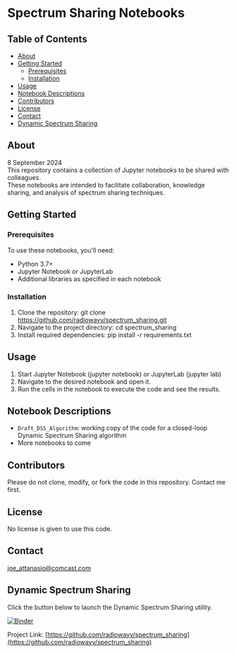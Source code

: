 # Spectrum Sharing Notebooks

## Table of Contents
- [About](#about)
- [Getting Started](#getting-started)
  - [Prerequisites](#prerequisites)
  - [Installation](#installation)
- [Usage](#usage)
- [Notebook Descriptions](#notebook-descriptions)
- [Contributors](#contributors)
- [License](#license)
- [Contact](#contact)
- [Dynamic Spectrum Sharing](#dynamic-spectrum-sharing)

## About
8 September 2024<br>
This repository contains a collection of Jupyter notebooks to be shared with colleagues.<br>
These notebooks are intended to facilitate collaboration, knowledge sharing, and analysis of spectrum sharing techniques.

## Getting Started

### Prerequisites
To use these notebooks, you'll need:
- Python 3.7+
- Jupyter Notebook or JupyterLab
- Additional libraries as specified in each notebook

### Installation
1. Clone the repository: git clone https://github.com/radiowayv/spectrum_sharing.git
2. Navigate to the project directory:  cd spectrum_sharing
3. Install required dependencies:  pip install -r requirements.txt

## Usage
1. Start Jupyter Notebook (jupyter notebook) or JupyterLab (jupyter lab)
2. Navigate to the desired notebook and open it.
3. Run the cells in the notebook to execute the code and see the results.

## Notebook Descriptions
- `Draft_DSS_Algorithm`: working copy of the code for a closed-loop Dynamic Spectrum Sharing algorithm
- More notebooks to come

## Contributors
Please do not clone, modify, or fork the code in this repository.  Contact me first.

## License
No license is given to use this code. 
 
## Contact
joe_attanasio@comcast.com

## Dynamic Spectrum Sharing 
Click the button below to launch the Dynamic Spectrum Sharing utility.

[![Binder](https://mybinder.org/badge_logo.svg)](https://mybinder.org/v2/gh/radiowayv/spectrum_sharing/HEAD?urlpath=voila%2Frender%2FDraft_DSS_Algorithm.ipynb)


Project Link: [https://github.com/radiowayv/spectrum_sharing](https://github.com/radiowayv/spectrum_sharing)
